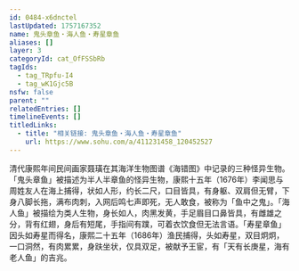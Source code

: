 ```yaml
---
id: 0484-x6dnctel
lastUpdated: 1757167352
name: 鬼头章鱼・海人鱼・寿星章鱼
aliases: []
layer: 3
categoryId: cat_OfFSSbRb
tagIds:
  - tag_TRpfu-I4
  - tag_wK1Gjc5B
nsfw: false
parent: ""
relatedEntries: []
timelineEvents: []
titledLinks:
  - title: "相关链接: 鬼头章鱼・海人鱼・寿星章鱼"
    url: https://www.sohu.com/a/411231458_120452527
---
```


清代康熙年间民间画家聂璜在其海洋生物图谱《海错图》中记录的三种怪异生物。「鬼头章鱼」被描述为半人半章鱼的怪异生物，康熙十五年（1676年）李闻思与周姓友人在海上捕得，状如人形，约长二尺，口目皆具，有身躯、双肩但无臂，下身八脚长拖，满布肉刺，入网后鸣七声即死，无人敢食，被称为「鱼中之鬼」。「海人鱼」被描绘为类人生物，身长如人，肉黑发黄，手足眉目口鼻皆具，有雌雄之分，背有红翅，身后有短尾，手指间有蹼，可着衣饮食但无法言语。「寿星章鱼」因头如寿星而得名，康熙二十五年（1686年）渔民捕得，头如寿星，双目炯炯，一口洞然，有肉累累，身趺坐状，仅具双足，被献予王宦，有「天有长庚星，海有老人鱼」的吉兆。